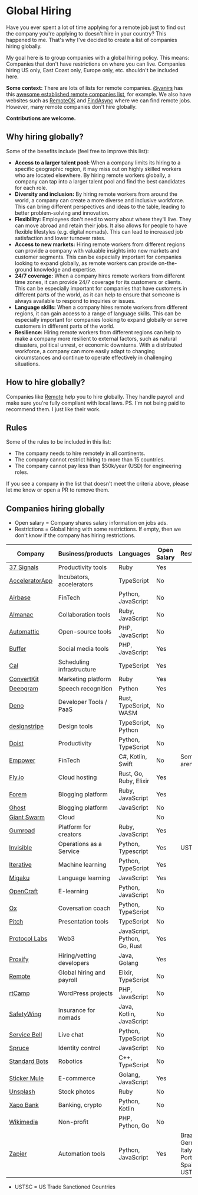 # Global Hiring

Have you ever spent a lot of time applying for a remote job just to find out the company you're applying to doesn't hire in your country?
This happened to me. That's why I've decided to create a list of companies hiring globally.

My goal here is to group companies with a global hiring policy. This means: Companies that don't have restrictions on where you can live.
Companies hiring US only, East Coast only, Europe only, etc. shouldn't be included here.

**Some context:** There are lots of lists for remote companies. [@yanirs](https://github.com/yanirs) has this [awesome established remote companies list](https://github.com/yanirs/established-remote), for example. We also have websites such as [RemoteOK](https://remoteok.com/) and [FindAsync](https://www.findasync.com/) where we can find remote jobs. However, many remote companies don't hire globally.

**Contributions are welcome.**

## Why hiring globally?

Some of the benefits include (feel free to improve this list):

- **Access to a larger talent pool:** When a company limits its hiring to a specific geographic region, it may miss out on highly skilled workers who are located elsewhere. By hiring remote workers globally, a company can tap into a larger talent pool and find the best candidates for each role.
- **Diversity and inclusion:** By hiring remote workers from around the world, a company can create a more diverse and inclusive workforce. This can bring different perspectives and ideas to the table, leading to better problem-solving and innovation.
- **Flexibility:** Employees don't need to worry about where they'll live. They can move abroad and retain their jobs. It also allows for people to have flexible lifestyles (e.g. digital nomads). This can lead to increased job satisfaction and lower turnover rates.
- **Access to new markets:** Hiring remote workers from different regions can provide a company with valuable insights into new markets and customer segments. This can be especially important for companies looking to expand globally, as remote workers can provide on-the-ground knowledge and expertise.
- **24/7 coverage:** When a company hires remote workers from different time zones, it can provide 24/7 coverage for its customers or clients. This can be especially important for companies that have customers in different parts of the world, as it can help to ensure that someone is always available to respond to inquiries or issues.
- **Language skills:** When a company hires remote workers from different regions, it can gain access to a range of language skills. This can be especially important for companies looking to expand globally or serve customers in different parts of the world.
- **Resilience:** Hiring remote workers from different regions can help to make a company more resilient to external factors, such as natural disasters, political unrest, or economic downturns. With a distributed workforce, a company can more easily adapt to changing circumstances and continue to operate effectively in challenging situations.

## How to hire globally?

Companies like [Remote](https://remote.com/) help you to hire globally. They handle payroll and make sure you're fully compliant with local laws.
PS. I'm not being paid to recommend them. I just like their work.

## Rules

Some of the rules to be included in this list:

- The company needs to hire remotely in all continents.
- The company cannot restrict hiring to more than 15 countries.
- The company cannot pay less than $50k/year (USD) for engineering roles.

If you see a company in the list that doesn't meet the criteria above, please let me know or open a PR to remove them.

## Companies hiring globally

- Open salary = Company shares salary information on jobs ads.
- Restrictions = Global hiring with some restrictions. If empty, then we don't know if the company has hiring restrictions.

| Company                                          | Business/products         | Languages                    | Open Salary | Restrictions                                     |
| ------------------------------------------------ | ------------------------- | ---------------------------- | ----------- | ------------------------------------------------ |
| [37 Signals](https://37signals.com/)             | Productivity tools        | Ruby                         | Yes         |                                                  |
| [AcceleratorApp](https://www.acceleratorapp.co/) | Incubators, accelerators  | TypeScript                   | No          |                                                  |
| [Airbase](https://www.airbase.com/)              | FinTech                   | Python, JavaScript           | No          |                                                  |
| [Almanac](https://almanac.io/)                   | Collaboration tools       | Ruby, JavaScript             | No          |                                                  |
| [Automattic](https://automattic.com/)            | Open-source tools         | PHP, JavaScript              | No          |                                                  |
| [Buffer](https://buffer.com/)                    | Social media tools        | PHP, JavaScript              | Yes         |                                                  |
| [Cal](https://cal.com)                           | Scheduling infrastructure | TypeScript                   | Yes         |                                                  |
| [ConvertKit](https://convertkit.com/)            | Marketing platform        | Ruby                         | Yes         |                                                  |
| [Deepgram](https://deepgram.com/)                | Speech recognition        | Python                       | Yes         |                                                  |
| [Deno](https://deno.com/)                        | Developer Tools / PaaS    | Rust, TypeScript, WASM       | No          |                                                  |
| [designstripe](https://designstripe.com/)        | Design tools              | TypeScript, Python           | No          |                                                  |
| [Doist](https://doist.com/)                      | Productivity              | Python, TypeScript           | No          |                                                  |
| [Empower](https://empower.me/)                   | FinTech                   | C#, Kotlin, Swift            | No          | Some roles aren't global                         |
| [Fly.io](https://fly.io/)                        | Cloud hosting             | Rust, Go, Ruby, Elixir       | Yes         |                                                  |
| [Forem](https://www.forem.com/)                  | Blogging platform         | Ruby, JavaScript             | Yes         |                                                  |
| [Ghost](https://ghost.org/)                      | Blogging platform         | JavaScript                   | No          |                                                  |
| [Giant Swarm](https://www.giantswarm.io/)        | Cloud                     |                              | No          |                                                  |
| [Gumroad](https://gumroad.com/)                  | Platform for creators     | Ruby, JavaScript             | Yes         |                                                  |
| [Invisible](https://invisible.co)                | Operations as a Service   | Python, Typescript           | Yes         | USTSC\*                                          |
| [Iterative](https://iterative.ai/)               | Machine learning          | Python, TypeScript           | Yes         |                                                  |
| [Migaku](https://www.migaku.io/)                 | Language learning         | JavaScript                   | Yes         |                                                  |
| [OpenCraft](https://opencraft.com/)              | E-learning                | Python, JavaScript           | No          |                                                  |
| [Ox](https://ox.work/)                           | Coversation coach         | Python, TypeScript           | No          |                                                  |
| [Pitch](https://pitch.com/)                      | Presentation tools        | TypeScript                   | No          |                                                  |
| [Protocol Labs](https://protocol.ai/)            | Web3                      | JavaScript, Python, Go, Rust | Yes         |                                                  |
| [Proxify](https://proxify.io/)                   | Hiring/vetting developers | Java, Golang                 | Yes         |                                                  |
| [Remote](https://remote.com/)                    | Global hiring and payroll | Elixir, TypeScript           | No          |                                                  |
| [rtCamp](https://rtcamp.com/)                    | WordPress projects        | PHP, JavaScript              | No          |                                                  |
| [SafetyWing](https://safetywing.com/)            | Insurance for nomads      | Java, Kotlin, JavaScript     | No          |                                                  |
| [Service Bell](https://www.servicebell.com/)     | Live chat                 | Python, TypeScript           | No          |                                                  |
| [Spruce](https://www.spruceid.com/)              | Identity control          | JavaScript                   | No          |                                                  |
| [Standard Bots](https://standardbots.com/)       | Robotics                  | C++, TypeScript              | No          |                                                  |
| [Sticker Mule](https://www.stickermule.com/)     | E-commerce                | Golang, JavaScript           | Yes         |                                                  |
| [Unsplash](https://unsplash.com/)                | Stock photos              | Ruby                         | No          |                                                  |
| [Xapo Bank](https://www.xapo.com/)               | Banking, crypto           | Python, Kotlin               | No          |                                                  |
| [Wikimedia](https://wikimediafoundation.org/)    | Non-profit                | PHP, Python, Go              | No          |                                                  |
| [Zapier](https://zapier.com/)                    | Automation tools          | Python, JavaScript           | Yes         | Brazil, Germany, Italy, Portugal, Spain, USTSC\* |

- USTSC = US Trade Sanctioned Countries

